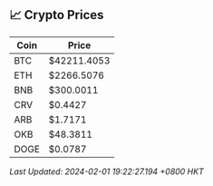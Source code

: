 ## 📈 Crypto Prices

| Coin | Price |
| ---- | ----- |
| BTC | $42211.4053 |
| ETH | $2266.5076 |
| BNB | $300.0011 |
| CRV | $0.4427 |
| ARB | $1.7171 |
| OKB | $48.3811 |
| DOGE | $0.0787 |

_Last Updated: 2024-02-01 19:22:27.194 +0800 HKT_